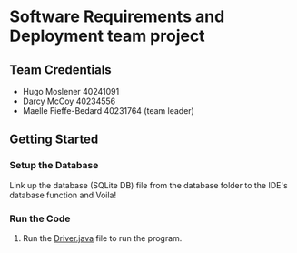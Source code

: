 # Software Requirements and Deployment team project

## Team Credentials

- Hugo Moslener 40241091
- Darcy McCoy 40234556
- Maelle Fieffe-Bedard 40231764 (team leader)

## Getting Started

### Setup the Database
Link up the database (SQLite DB) file from the database folder to the IDE's database function and Voila!

### Run the Code

1. Run the [Driver.java](src/main/driver/Driver.java) file to run the program.
